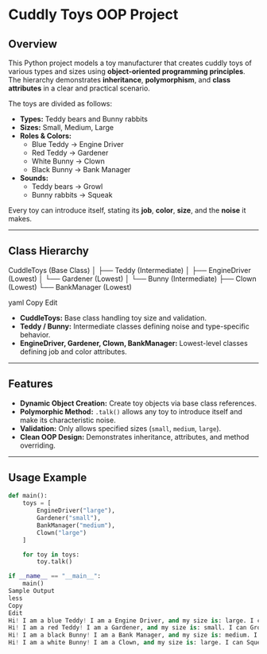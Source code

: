 # Cuddly Toys OOP Project

## Overview
This Python project models a toy manufacturer that creates cuddly toys of various types and sizes using **object-oriented programming principles**. The hierarchy demonstrates **inheritance**, **polymorphism**, and **class attributes** in a clear and practical scenario.

The toys are divided as follows:

- **Types:** Teddy bears and Bunny rabbits
- **Sizes:** Small, Medium, Large
- **Roles & Colors:**
  - Blue Teddy → Engine Driver
  - Red Teddy → Gardener
  - White Bunny → Clown
  - Black Bunny → Bank Manager
- **Sounds:**
  - Teddy bears → Growl
  - Bunny rabbits → Squeak

Every toy can introduce itself, stating its **job**, **color**, **size**, and the **noise** it makes.

---

## Class Hierarchy

CuddleToys (Base Class)
│
├── Teddy (Intermediate)
│ ├── EngineDriver (Lowest)
│ └── Gardener (Lowest)
│
└── Bunny (Intermediate)
├── Clown (Lowest)
└── BankManager (Lowest)

yaml
Copy
Edit

- **CuddleToys:** Base class handling toy size and validation.  
- **Teddy / Bunny:** Intermediate classes defining noise and type-specific behavior.  
- **EngineDriver, Gardener, Clown, BankManager:** Lowest-level classes defining job and color attributes.  

---

## Features

- **Dynamic Object Creation:** Create toy objects via base class references.  
- **Polymorphic Method:** `.talk()` allows any toy to introduce itself and make its characteristic noise.  
- **Validation:** Only allows specified sizes (`small`, `medium`, `large`).  
- **Clean OOP Design:** Demonstrates inheritance, attributes, and method overriding.  

---

## Usage Example

```python
def main():
    toys = [
        EngineDriver("large"),
        Gardener("small"),
        BankManager("medium"),
        Clown("large")
    ]

    for toy in toys:
        toy.talk()

if __name__ == "__main__":
    main()
Sample Output
less
Copy
Edit
Hi! I am a blue Teddy! I am a Engine Driver, and my size is: large. I can Growl too!
Hi! I am a red Teddy! I am a Gardener, and my size is: small. I can Growl too!
Hi! I am a black Bunny! I am a Bank Manager, and my size is: medium. I can Squeak too!
Hi! I am a white Bunny! I am a Clown, and my size is: large. I can Squeak too!
